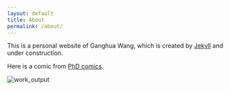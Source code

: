 ```yaml
---
layout: default
title: About
permalink: /about/
---
```


This is a personal website of Ganghua Wang, which is created by [Jekyll](https://jekyllrb.com/) and under construction. 

<!-- ![stat_depart](../assets/img/department.jpeg  ) -->
Here is a comic from [PhD comics](http://phdcomics.com/comics/archive.php?comicid=124). 

![work_output](http://phdcomics.com/comics/archive/phd050399s.gif)



<!--
<div id='pic'>
<img  class="img-circle avatar" alt="Stat" src="../assets/img/department.jpeg" width="400">
</div>  
-->